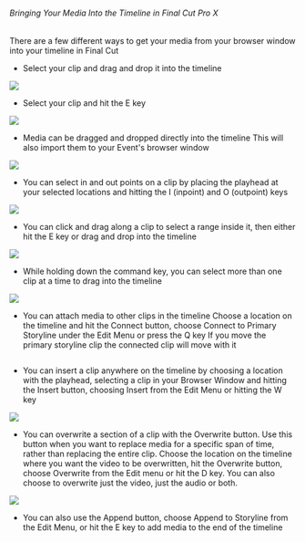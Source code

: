 ###### Bringing Your Media Into the Timeline in Final Cut Pro X

There are a few different ways to get your media from your browser window into your timeline in Final Cut

- Select your clip and drag and drop it into the timeline

![](https://files.slack.com/files-pri/T0HTW3H0V-F01DR7WQE3G/drag_and_drop.gif?pub_secret=4dfe6fb880)

- Select your clip and hit the E key

![](https://files.slack.com/files-pri/T0HTW3H0V-F01E455LY3W/e_key.gif?pub_secret=143f7b6dd2)

- Media can be dragged and dropped directly into the timeline This will also import them to your Event's browser window

![](https://files.slack.com/files-pri/T0HTW3H0V-F01DH87FXBR/direct_from_finder.gif?pub_secret=2ad50047cb)

- You can select in and out points on a clip by placing the playhead at your selected locations and hitting the I (inpoint) and O (outpoint) keys

![](https://files.slack.com/files-pri/T0HTW3H0V-F01E460A5UL/i_o_keys.gif?pub_secret=a366fddaa2)

- You can click and drag along a clip to select a range inside it, then either hit the E key or drag and drop into the timeline

![](https://files.slack.com/files-pri/T0HTW3H0V-F01DH8WFZ7Z/range_select.gif?pub_secret=104ad85673)

- While holding down the command key, you can select more than one clip at a time to drag into the timeline

![](https://files.slack.com/files-pri/T0HTW3H0V-F01E4612F7W/select_multiple_clips.gif?pub_secret=c1b6863682)

- You can attach media to other clips in the timeline Choose a location on the timeline and hit the Connect button, choose Connect to Primary Storyline under the Edit Menu or press the Q key If you move the primary storyline clip the connected clip will move with it

![]()

- You can insert a clip anywhere on the timeline by choosing a location with the playhead, selecting a clip in your Browser Window and hitting the Insert button, choosing Insert from the Edit Menu or hitting the W key

![](https://files.slack.com/files-pri/T0HTW3H0V-F01EAPFUCPK/insertclip.gif?pub_secret=e24e418f9b)

- You can overwrite a section of a clip with the Overwrite button. Use this button when you want to replace media for a specific span of time, rather than replacing the entire clip. Choose the location on the timeline where you want the video to be overwritten, hit the Overwrite button, choose Overwrite from the Edit menu or hit the D key. You can also choose to overwrite just the video, just the audio or both.

![](https://files.slack.com/files-pri/T0HTW3H0V-F01DV257ZMK/overwriteclip.gif?pub_secret=2359a433bb)

- You can also use the Append button, choose Append to Storyline from the Edit Menu, or hit the E key to add media to the end of the timeline

![]()
